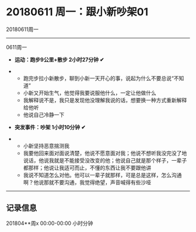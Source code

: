 # 20180611  周一：跟小新吵架01

20180611周一   

***



0611周一  

- **运动：跑步9公里+散步    2小时27分钟  ✔**

- - 跑完步拉小新散步，聊到小新一天开心的事，说起为什么不要总说“不知道”
  - 小新又开始生气，他觉得我要说服他什么，一定让他做什么
  - 我解释说不是，我只是发现他没理解我说的话，想要换一种方式重新解释给他听
  - 他说自己冷静一下

- **突发事件：吵架    1小时10分钟   ✔**

- - 小新坚持恶意揣测我
  - 我要他回来面对面说清楚，他说不愿意面对我；他说不想听我没完没了地说话，他说我就是不能接受没改变的他；他说自己就是那个样子，一辈子都那样；他说让我适可而止，不懂的东西让我不要跟他讲
  - 我说不知道怎么对他。他可以一辈子就那样，可是总是这样，怎么沟通啊？他说那就不要沟通，我觉得绝望，声音喊得有些沙哑

***

## 记录信息

201804**周x  00:00-00:00    小时分钟

